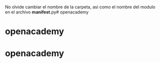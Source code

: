 No olvide cambiar el nombre de la carpeta, asi como el nombre del modulo en el archivo __manifest__.py# openacademy
# openacademy
# openacademy

